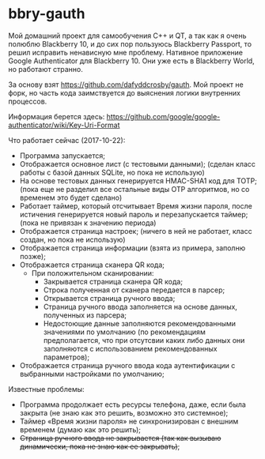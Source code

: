 # bbry-gauth
Мой домашний проект для самообучения C++ и QT, а так как я очень полюблю Blackberry 10, и до сих пор пользуюсь Blackberry Passport, то решил исправить ненависную мне проблему. 
Нативное приложение Google Authenticator для Blackberry 10. Они уже есть в Blackberry World, но работают странно. 

За основу взят https://github.com/dafyddcrosby/gauth. Мой проект не форк, но часть кода заимствуется до выяснения логики внутренних процессов. 

Информация берется здесь:
https://github.com/google/google-authenticator/wiki/Key-Uri-Format

Что работает сейчас (2017-10-22):
- Программа запускается;
- Отображается основное лист (с тестовыми данными); (сделан класс работы с базой данных SQLite, но пока не использую)
- На основе тестовых данных генерируется HMAC-SHA1 код для TOTP; (пока еще не разделил все остальные виды OTP алгоритмов, но со временем это будет сделано)
- Работает таймер, который отсчитывает Время жизни пароля, после истичения генерируется новый пароль и перезапускается таймер; (пока не привязан к значению периода)
- Отображается страница настроек; (ничего в ней не работает, класс создан, но пока не использую)
- Отображается страница информации (взята из примера, заполню позже);
- Отображается страница сканера QR кода;
  - При положительном сканировании:
    - Закрывается страница сканера QR кода;
    - Строка полученная от сканера передается в парсер;
    - Открывается страница ручного ввода;
    - Страница ручного ввода заполняется на основе данных, полученных из парсера;
    - Недостоющие данные заполняются рекомендованными значениями по умолчанию (по рекомендациям предполагается, что при отсутсвии каких либо данных они заполняются с использованием рекомендованных параметров);
- Отображается страница ручного ввода кода аутентификации с выбранными настройками по умолчанию;

Известные проблемы: 
- Программа продолжает есть ресурсы телефона, даже, если была закрыта (не знаю как это решить, возможно это системное);
- Таймер «Время жизни пароля» не синхронизирован с внешним временем (думаю как это решить);
- ~~Страница ручного ввода не закрывается (так как вызываю динамически, пока не знаю как ее закрывать)~~; 

